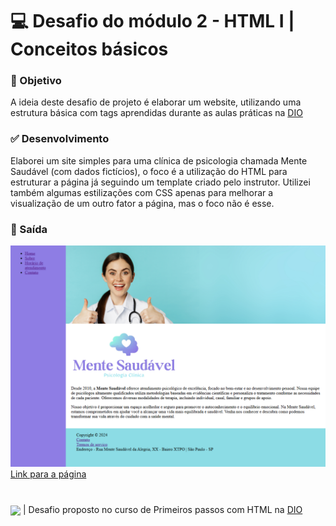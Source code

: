 # 💻 Desafio do módulo 2 - HTML I | Conceitos básicos
### 📝 Objetivo
A ideia deste desafio de projeto é elaborar um website, utilizando uma estrutura básica com tags aprendidas durante as aulas práticas na [DIO](https://www.dio.me/)

### ✅ Desenvolvimento
Elaborei um site simples para uma clínica de psicologia chamada Mente Saudável (com dados fictícios), o foco é a utilização do HTML para estruturar a página já seguindo um template criado pelo instrutor. Utilizei também algumas estilizações com CSS apenas para melhorar a visualização de um outro fator a página, mas o foco não é esse.

### 📌 Saída
![Home page do site da Mente Saudável, clínica de psicologia](./assets/image.png)
[Link para a página](https://eprahoje.github.io/website-trilha-html-modulo-2/)

#
<img src = "https://github.com/eprahoje/classificador-de-nivel-de-heroi/assets/143037296/488c9d56-21ae-419d-a15b-32824a7fa2fd" width = 100px align = "center"> | Desafio proposto no curso de Primeiros passos com HTML na [DIO](https://www.dio.me)